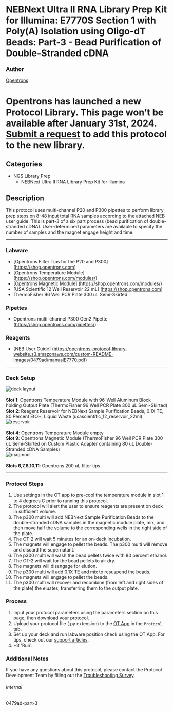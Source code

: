 # NEBNext Ultra II RNA Library Prep Kit for Illumina: E7770S Section 1 with Poly(A) Isolation using Oligo-dT Beads: Part-3 - Bead Purification of Double-Stranded cDNA

### Author
[Opentrons](https://opentrons.com/)



# Opentrons has launched a new Protocol Library. This page won’t be available after January 31st, 2024. [Submit a request](https://docs.google.com/forms/d/e/1FAIpQLSdYYp9QCKow4nn0KlCVsMS3HX0eJ0N9O7-erajKvcpT0lWbSg/viewform) to add this protocol to the new library.

## Categories
* NGS Library Prep
	* NEBNext Ultra II RNA Library Prep Kit for Illumina

## Description
This protocol uses multi-channel P20 and P300 pipettes to perform library prep steps on 8-48 input total RNA samples according to the attached NEB user guide. This is part-3 of a six part process (bead purification of double-stranded cDNA). User-determined parameters are available to specify the number of samples and the magnet engage height and time.


---


### Labware
* [Opentrons Filter Tips for the P20 and P300] (https://shop.opentrons.com)
* [Opentrons Temperature Module] (https://shop.opentrons.com/modules/)
* [Opentrons Magnetic Module] (https://shop.opentrons.com/modules/)
* [USA Scientific 12 Well Reservoir 22 mL] (https://shop.opentrons.com)
* ThermoFisher 96 Well PCR Plate 300 uL Semi-Skirted


### Pipettes
* Opentrons multi-channel P300 Gen2 Pipette (https://shop.opentrons.com/pipettes/)

### Reagents
* [NEB User Guide] (https://opentrons-protocol-library-website.s3.amazonaws.com/custom-README-images/0479ad/manualE7770.pdf)

---

### Deck Setup
![deck layout](https://opentrons-protocol-library-website.s3.amazonaws.com/custom-README-images/0479ad/screenshot3-deck.png)
</br>
</br>
**Slot 1**: Opentrons Temperature Module with 96-Well Aluminum Block holding Output Plate (ThermoFisher 96 Well PCR Plate 300 uL Semi-Skirted) </br>
**Slot 2**: Reagent Reservoir for NEBNext Sample Purification Beads, 0.1X TE, 80 Percent EtOH, Liquid Waste (usascientific_12_reservoir_22ml) </br>
![reservoir](https://opentrons-protocol-library-website.s3.amazonaws.com/custom-README-images/0479ad/screenshot3-reservoir.png)
</br>
</br>
**Slot 4**: Opentrons Temperature Module empty </br>
**Slot 9**: Opentrons Magnetic Module (ThermoFisher 96 Well PCR Plate 300 uL Semi-Skirted on Custom Plastic Adapter containing 80 uL Double-Stranded cDNA Samples) </br>
![magmod](https://opentrons-protocol-library-website.s3.amazonaws.com/custom-README-images/0479ad/screenshot3-magplate.png)
</br>
</br>
**Slots 6,7,8,10,11**: Opentrons 200 uL filter tips </br>


---

### Protocol Steps
1. Use settings in the OT app to pre-cool the temperature module in slot 1 to 4 degrees C prior to running this protocol.
2. The protocol will alert the user to ensure reagents are present on deck in sufficient volume.
3. The p300 multi will add NEBNext Sample Purification Beads to the double-stranded cDNA samples in the magnetic module plate, mix, and then move half the volume to the corresponding wells in the right side of the plate.
4. The OT-2 will wait 5 minutes for an on-deck incubation.
5. The magnets will engage to pellet the beads. The p300 multi will remove and discard the supernatant.
6. The p300 multi will wash the bead pellets twice with 80 percent ethanol.
7. The OT-2 will wait for the bead pellets to air dry.
8. The magnets will disengage for elution.
9. The p300 multi will add 0.1X TE and mix to resuspend the beads.
10. The magnets will engage to pellet the beads.
11. The p300 multi will recover and recombine (from left and right sides of the plate) the eluates, transferring them to the output plate.


### Process
1. Input your protocol parameters using the parameters section on this page, then download your protocol.
2. Upload your protocol file (.py extension) to the [OT App](https://opentrons.com/ot-app) in the `Protocol` tab.
3. Set up your deck and run labware position check using the OT App. For tips, check out our [support articles](https://support.opentrons.com/en/collections/1559720-guide-for-getting-started-with-the-ot-2).
4. Hit 'Run'.

### Additional Notes
If you have any questions about this protocol, please contact the Protocol Development Team by filling out the [Troubleshooting Survey](https://protocol-troubleshooting.paperform.co/).

###### Internal
0479ad-part-3
